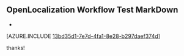 ## OpenLocalization Workflow Test MarkDown
* 

[AZURE.INCLUDE [13bd35d1-7e7d-4fa1-8e28-b297daef374d](calleeMd1.md)]

 
thanks!